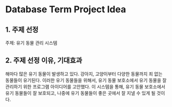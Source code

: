 # Database Term Project Idea


## 1. 주제 선정
주제: 유기 동물 관리 시스템


## 2. 주제 선정 이유, 기대효과
해마다 많은 유기 동물이 발생하고 있다. 강아지, 고양이부터 다양한 동물까지 죄 없는 동물들이 유기된다. 이러한 유기 동물들을 위해서, 유기 동물 보호소에서 유기 동물을 잘 관리하기 위한 프로그램 아이디어를 고안했다. 이 시스템을 통해, 유기 동물 보호소에서 유기 동물들이 잘 보호되고, 나중에 유기 동물들이 좋은 곳에서 잘 지낼 수 있게 될 것이다.  
